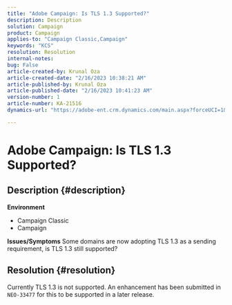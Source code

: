 ```yaml
---
title: "Adobe Campaign: Is TLS 1.3 Supported?"
description: Description
solution: Campaign
product: Campaign
applies-to: "Campaign Classic,Campaign"
keywords: "KCS"
resolution: Resolution
internal-notes: 
bug: False
article-created-by: Krunal Oza
article-created-date: "2/16/2023 10:38:21 AM"
article-published-by: Krunal Oza
article-published-date: "2/16/2023 10:41:23 AM"
version-number: 1
article-number: KA-21516
dynamics-url: "https://adobe-ent.crm.dynamics.com/main.aspx?forceUCI=1&pagetype=entityrecord&etn=knowledgearticle&id=12b1b402-e6ad-ed11-aad1-6045bd006793"

---
```

# Adobe Campaign: Is TLS 1.3 Supported?

## Description {#description}

<b>Environment</b>
- Campaign Classic
- Campaign



<b>Issues/Symptoms</b>
Some domains are now adopting TLS 1.3 as a sending requirement, is TLS 1.3 still supported?


## Resolution {#resolution}


Currently TLS 1.3 is not supported. An enhancement has been submitted in `NEO-33477` for this to be supported in a later release.
